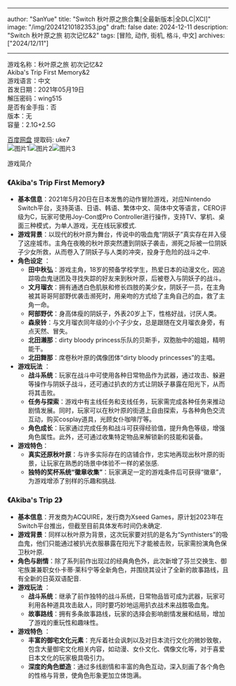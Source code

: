 
---
author: "SanYue"
title: "Switch 秋叶原之旅合集[全最新版本|全DLC|XCI]"
image: "/img/20241210182353.jpg"
draft: false
date: 2024-12-11
description: "Switch 秋叶原之旅 初次记忆&2"
tags: [冒险, 动作, 街机, 格斗, 中文]
archives: ["2024/12/11"]

---

游戏名称：秋叶原之旅 初次记忆&2   
Akiba's Trip First Memory&2    
游戏语言：中文  
首发日期：2021年05月19日  
解压密码：wing515  
是否有金手指：否  
版本：无   
容量：2.1G+2.5G

[百度网盘](https://pan.baidu.com/s/1Ghi5rZTWoIn5fZS01UuUqQ) 提取码: uke7  
![图片1](/img/72e815.jpg)![图片2](/img/dbeb3f.jpg)![图片3](/img/a44daf.jpg)  

游戏简介  
### 《Akiba's Trip First Memory》
- **基本信息**：2021年5月20日在日本发售的动作冒险游戏，对应Nintendo Switch平台，支持英语、日语、韩语、繁体中文、简体中文等语言，CERO评级为C，玩家可使用Joy-Con或Pro Controller进行操作，支持TV、掌机、桌面三种模式，为单人游戏，无在线玩家模式.
- **游戏背景**：以现代的秋叶原为舞台，传说中的吸血鬼“阴妖子”真实存在并入侵了这座城市。主角在夜晚的秋叶原突然遭到阴妖子袭击，濒死之际被一位阴妖子少女所救，从而卷入了阴妖子与人类的冲突，投身于危险的战斗之中.
- **角色设定** ：
    - **田中秋弘**：游戏主角，18岁的预备学校学生，热爱日本的动漫文化，因追踪吸血鬼谜团及寻找失踪的好友来到秋叶原，后被卷入与阴妖子的战斗。
    - **文月瑠衣**：拥有通透白色肌肤和修长四肢的美少女，阴妖子一员，在主角被其哥哥阿部野优袭击濒死时，用亲吻的方式给了主角自己的血，救了主角一命。
    - **阿部野优**：身高体瘦的阴妖子，外表20岁上下，性格好战，讨厌人类。
    - **森泉铃**：与文月瑠衣同年级的小个子少女，总是跟随在文月瑠衣身旁，有点天然、冒失。
    - **北田濑那**：dirty bloody princess乐队的贝斯手，双胞胎中的姐姐，精明能干。
    - **北田舞那**：席卷秋叶原的偶像团体“dirty bloody princesses”的主唱。
- **游戏玩法** ：
    - **战斗系统**：玩家在战斗中可使用各种日常物品作为武器，通过攻击、躲避等操作与阴妖子战斗，还可通过扒衣的方式让阴妖子暴露在阳光下，从而将其击败。
    - **任务与探索**：游戏中有主线任务和支线任务，玩家需完成各种任务来推动剧情发展。同时，玩家可以在秋叶原的街道上自由探索，与各种角色交流互动，购买cosplay道具，光顾女仆咖啡厅等。
    - **角色成长**：玩家通过完成任务和战斗可获得经验值，提升角色等级，增强角色属性。此外，还可通过收集特定物品来解锁新的技能和装备。
- **游戏特色**：
    - **真实还原秋叶原**：与许多实际存在的店铺合作，忠实地再现出秋叶原的街景，让玩家在熟悉的场景中体验不一样的紧张感.
    - **独特的奖杯系统“徽章收集”**：玩家满足一定的游戏条件后可获得“徽章”，为游戏增添了别样的乐趣和挑战.

### 《Akiba's Trip 2》
- **基本信息**：开发商为ACQUIRE，发行商为Xseed Games，原计划2023年在Switch平台推出，但截至目前具体发布时间仍未确定.
- **游戏背景**：同样以秋叶原为背景，这次玩家要对抗的是名为“Synthisters”的吸血鬼，他们只能通过被扒光衣服暴露在阳光下才能被击败，玩家需扮演角色保卫秋叶原.
- **角色与剧情**：除了系列前作出现过的经典角色外，此次新增了芬兰交换生、御宅族兼兼职女仆卡蒂·莱科宁等全新角色，并围绕其设计了全新的故事路线，且有全新的日英双语配音.
- **游戏玩法** ：
    - **战斗系统**：继承了前作独特的战斗系统，日常物品皆可成为武器，玩家可利用各种道具攻击敌人，同时要巧妙地运用扒衣战术来战胜吸血鬼。
    - **故事路线**：拥有多条故事路线，玩家的选择会影响剧情发展和结局，增加了游戏的重玩性和趣味性。
- **游戏特色** ：
    - **丰富的御宅文化元素**：充斥着社会讽刺以及对日本流行文化的微妙致敬，包含大量御宅文化相关内容，如动漫、女仆文化、偶像文化等，对于喜爱日本文化的玩家极具吸引力。
    - **深度的角色塑造**：通过多线剧情和丰富的角色互动，深入刻画了各个角色的性格与背景，使角色形象更加立体饱满。
 
